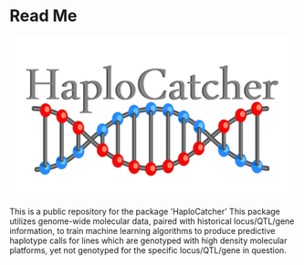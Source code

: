 # Read Me

<img src="https://raw.githubusercontent.com/zjwinn/HaploCatcher/main/HaploCatcher_Logo.png" title="HaploCatcher: A Predictive Haplotyping Package" width="500" />

This is a public repository for the package 'HaploCatcher' This package utilizes genome-wide molecular data, paired with historical locus/QTL/gene information, to train machine learning algorithms to produce predictive haplotype calls for lines which are genotyped with high density molecular platforms, yet not genotyped for the specific locus/QTL/gene in question.
